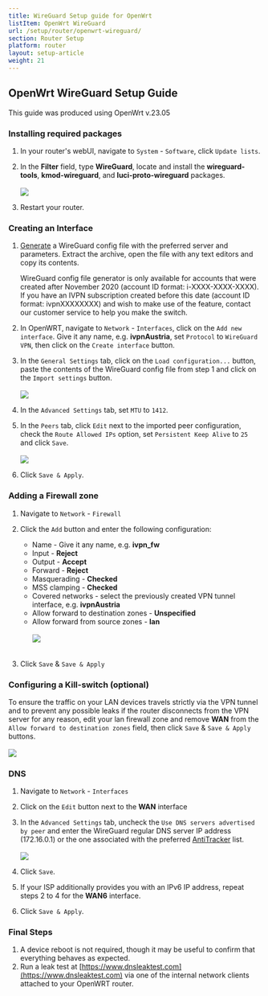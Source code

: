 ```yaml
---
title: WireGuard Setup guide for OpenWrt
listItem: OpenWrt WireGuard
url: /setup/router/openwrt-wireguard/
section: Router Setup
platform: router
layout: setup-article
weight: 21
---
```

## OpenWrt WireGuard Setup Guide

<div markdown="1" class="notice notice--warning">
This guide was produced using OpenWrt v.23.05
</div>

### Installing required packages

1. In your router's webUI, navigate to `System` - `Software`, click `Update lists`.

2. In the **Filter** field, type **WireGuard**, locate and install the **wireguard-tools**, **kmod-wireguard**, and **luci-proto-wireguard** packages.<br></br>
![](/images-static/uploads/openwrt-wireguard-0.png)

3. Restart your router.

### Creating an Interface

1. [Generate](/account/wireguard-config) a WireGuard config file with the preferred server and parameters. Extract the archive, open the file with any text editors and copy its contents.

    <div markdown="1" class="notice notice--info">
    WireGuard config file generator is only available for accounts that were created after November 2020 (account ID format: i-XXXX-XXXX-XXXX). If you have an IVPN subscription created before this date (account ID format: ivpnXXXXXXXX) and wish to make use of the feature, contact our customer service to help you make the switch.
    </div>

2. In OpenWRT, navigate to `Network` - `Interfaces`, click on the `Add new interface`. Give it any name, e.g. **ivpnAustria**, set `Protocol` to `WireGuard VPN`, then click on the `Create interface` button.

3. In the `General Settings` tab, click on the `Load configuration...` button, paste the contents of the WireGuard config file from step 1 and click on the `Import settings` button.<br></br>
![](/images-static/uploads/openwrt-wireguard-1.png)

4. In the `Advanced Settings` tab, set `MTU` to `1412`.

5. In the `Peers` tab, click `Edit` next to the imported peer configuration, check the `Route Allowed IPs` option, set `Persistent Keep Alive` to `25` and click `Save`.<br></br>
![](/images-static/uploads/openwrt-wireguard-2.png)

6. Click `Save & Apply`.

### Adding a Firewall zone

1. Navigate to `Network` - `Firewall`

2. Click the `Add` button and enter the following configuration:

    * Name - Give it any name, e.g. **ivpn_fw**
    * Input - **Reject**
    * Output - **Accept**
    * Forward - **Reject**
    * Masquerading - **Checked**
    * MSS clamping - **Checked**
    * Covered networks - select the previously created VPN tunnel interface, e.g. **ivpnAustria**
    * Allow forward to destination zones - **Unspecified**
    * Allow forward from source zones - **lan**<br></br>
![](/images-static/uploads/install-wireguard-openwrt-06.png)<br></br>

3. Click `Save` & `Save & Apply`

### Configuring a Kill-switch (optional)

To ensure the traffic on your LAN devices travels strictly via the VPN tunnel and to prevent any possible leaks if the router disconnects from the VPN server for any reason, edit your lan firewall zone and remove **WAN** from the `Allow forward to destination zones` field, then click `Save` & `Save & Apply` buttons.<br></br>
![](/images-static/uploads/install-wireguard-openwrt-07.png)

### DNS

1. Navigate to `Network` - `Interfaces`

2. Click on the `Edit` button next to the **WAN** interface

3. In the `Advanced Settings` tab, uncheck the `Use DNS servers advertised by peer` and enter the WireGuard regular DNS server IP address (172.16.0.1) or the one associated with the preferred [AntiTracker](/knowledgebase/troubleshooting/what-is-the-ip-address-of-your-dns-servers/) list.<br></br>
![](/images-static/uploads/install-wireguard-openwrt-08.png)

4. Click `Save`.

5. If your ISP additionally provides you with an IPv6 IP address, repeat steps 2 to 4 for the **WAN6** interface.

6. Click `Save & Apply`.

### Final Steps

1. A device reboot is not required, though it may be useful to confirm that everything behaves as expected.
2. Run a leak test at [https://www.dnsleaktest.com](https://www.dnsleaktest.com) via one of the internal network clients attached to your OpenWRT router.